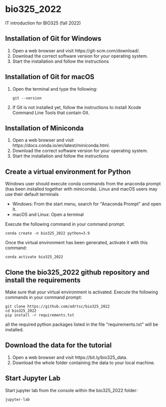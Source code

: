 # bio325_2022
IT introduction for BIO325 (fall 2022)

## Installation of Git for Windows

<ol>
<li> Open a web browser and visit https://git-scm.com/download/. </li>
<li> Download the correct software version for your operating system.</li>
<li> Start the installation and follow the instructions</li>
</ol>

## Installation of Git for macOS
<ol>
<li> Open the terminal and type the following:

    git --version

<li> If Git is not installed yet, follow the instructions to install Xcode Command Line Tools that contain Git.
</ol>

## Installation of Miniconda

<ol>
<li> Open a web browser and visit https://docs.conda.io/en/latest/miniconda.html.</li>
<li> Download the correct software version for your operating system.</li>
<li> Start the installation and follow the instructions</li>
</ol>

## Create a virtual environment for Python

Windows user should execute conda commands from the anaconda prompt (has been installed together with miniconda).
Linux and macOS users may use their default terminals

<ul>
<li> Windows: From the start menu, search for "Anaconda Prompt" and open it.</li>
<li> macOS and Linux: Open a terminal</li>
</ul>

Execute the following command in your command prompt:

    conda create -n bio325_2022 python=3.9

Once the virtual environment has been generated, activate it with this command:

    conda activate bio325_2022


## Clone the bio325_2022 github repository and install the requirements

Make sure that your virtual environment is activated.
Execute the following commands in your command prompt:


    git clone https://github.com/adrtsc/bio325_2022
    cd bio325_2022
    pip install -r requirements.txt


all the required python packages listed in the file "requirements.txt" will be installed.

## Download the data for the tutorial

<ol>
<li> Open a web browser and visit https://bit.ly/bio325_data. </li>
<li> Download the whole folder containing the data to your local machine.</li>
</ol>

## Start Jupyter Lab
Start jupyter lab from the console within the bio325_2022 folder:

    jupyter-lab
